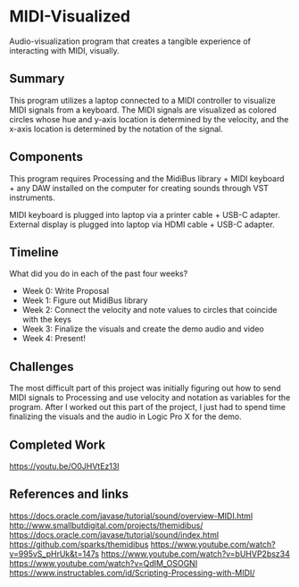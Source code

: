 # MIDI-Visualized

Audio-visualization program that creates a tangible experience of interacting with MIDI, visually.

## Summary

This program utilizes a laptop connected to a MIDI controller to visualize MIDI signals from a keyboard. The MIDI signals are visualized as colored circles whose hue and y-axis location is determined by the velocity, and the x-axis location is determined by the notation of the signal.

## Components

This program requires Processing and the MidiBus library + MIDI keyboard + any DAW installed on the computer for creating sounds through VST instruments.

MIDI keyboard is plugged into laptop via a printer cable + USB-C adapter. External display is plugged into laptop via HDMI cable + USB-C adapter.

## Timeline

What did you do in each of the past four weeks?

- Week 0: Write Proposal
- Week 1: Figure out MidiBus library
- Week 2: Connect the velocity and note values to circles that coincide with the keys
- Week 3: Finalize the visuals and create the demo audio and video
- Week 4: Present!

## Challenges

The most difficult part of this project was initially figuring out how to send MIDI signals to Processing and use velocity and notation as variables for the program. After I worked out this part of the project, I just had to spend time finalizing the visuals and the audio in Logic Pro X for the demo.

## Completed Work

https://youtu.be/O0JHVtEz13I

## References and links

https://docs.oracle.com/javase/tutorial/sound/overview-MIDI.html
http://www.smallbutdigital.com/projects/themidibus/
https://docs.oracle.com/javase/tutorial/sound/index.html
https://github.com/sparks/themidibus
https://www.youtube.com/watch?v=995vS_pHrUk&t=147s
https://www.youtube.com/watch?v=bUHVP2bsz34
https://www.youtube.com/watch?v=QdIM_OSOGNI
https://www.instructables.com/id/Scripting-Processing-with-MIDI/
